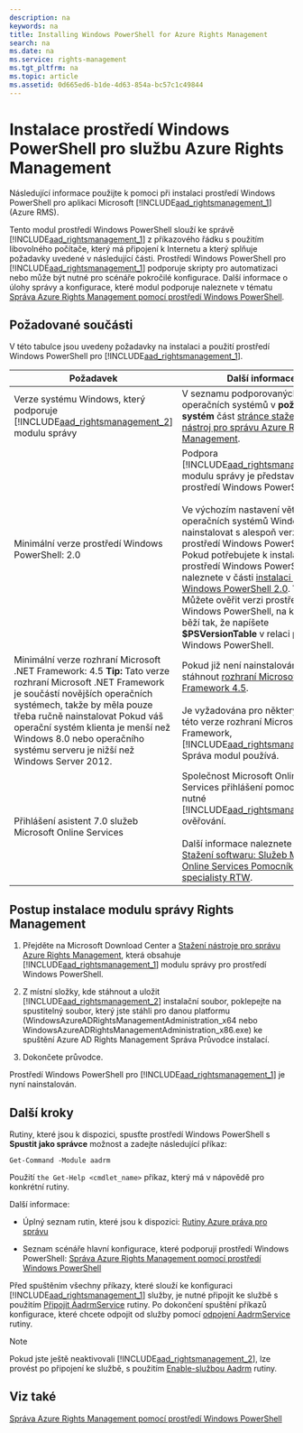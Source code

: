 ```yaml
---
description: na
keywords: na
title: Installing Windows PowerShell for Azure Rights Management
search: na
ms.date: na
ms.service: rights-management
ms.tgt_pltfrm: na
ms.topic: article
ms.assetid: 0d665ed6-b1de-4d63-854a-bc57c1c49844
---
```

# Instalace prostřed&#237; Windows PowerShell pro službu Azure Rights Management
Následující informace použijte k pomoci při instalaci prostředí Windows PowerShell pro aplikaci Microsoft [!INCLUDE[aad_rightsmanagement_1](../Token/aad_rightsmanagement_1_md.md)] (Azure RMS).

Tento modul prostředí Windows PowerShell slouží ke správě [!INCLUDE[aad_rightsmanagement_1](../Token/aad_rightsmanagement_1_md.md)] z příkazového řádku s použitím libovolného počítače, který má připojení k Internetu a který splňuje požadavky uvedené v následující části. Prostředí Windows PowerShell pro [!INCLUDE[aad_rightsmanagement_1](../Token/aad_rightsmanagement_1_md.md)] podporuje skripty pro automatizaci nebo může být nutné pro scénáře pokročilé konfigurace. Další informace o úlohy správy a konfigurace, které modul podporuje naleznete v tématu [Správa Azure Rights Management pomocí prostředí Windows PowerShell](../Topic/Administering_Azure_Rights_Management_by_Using_Windows_PowerShell.md).

## Požadované součásti
V této tabulce jsou uvedeny požadavky na instalaci a použití prostředí Windows PowerShell pro [!INCLUDE[aad_rightsmanagement_1](../Token/aad_rightsmanagement_1_md.md)].

|Požadavek|Další informace|
|-------------|-------------------|
|Verze systému Windows, který podporuje [!INCLUDE[aad_rightsmanagement_2](../Token/aad_rightsmanagement_2_md.md)] modulu správy|V seznamu podporovaných operačních systémů v **požadavky na systém** část [stránce stažení pro nástroj pro správu Azure Rights Management](http://go.microsoft.com/fwlink/?LinkId=257721).|
|Minimální verze prostředí Windows PowerShell: 2.0|Podpora [!INCLUDE[aad_rightsmanagement_2](../Token/aad_rightsmanagement_2_md.md)] modulu správy je představen v prostředí Windows PowerShell 2.0.<br /><br />Ve výchozím nastavení většina operačních systémů Windows nainstalovat s alespoň verze 2.0 prostředí Windows PowerShell. Pokud potřebujete k instalaci prostředí Windows PowerShell 2.0, naleznete v části [instalaci prostředí Windows PowerShell 2.0](http://msdn.microsoft.com/library/ff637750.aspx). **Tip:** Můžete ověřit verzi prostředí Windows PowerShell, na kterých běží tak, že napíšete **$PSVersionTable** v relaci prostředí Windows PowerShell.|
|Minimální verze rozhraní Microsoft .NET Framework: 4.5 **Tip:** Tato verze rozhraní Microsoft .NET Framework je součástí novějších operačních systémech, takže by měla pouze třeba ručně nainstalovat Pokud váš operační systém klienta je menší než Windows 8.0 nebo operačního systému serveru je nižší než Windows Server 2012.|Pokud již není nainstalováno, můžete stáhnout [rozhraní Microsoft .NET Framework 4.5](http://www.microsoft.com/download/details.aspx?id=30653).<br /><br />Je vyžadována pro některý ze třídy této verze rozhraní Microsoft .NET Framework, [!INCLUDE[aad_rightsmanagement_2](../Token/aad_rightsmanagement_2_md.md)] Správa modul používá.|
|Přihlášení asistent 7.0 služeb Microsoft Online Services|Společnost Microsoft Online Services přihlášení pomocníka, je nutné [!INCLUDE[aad_rightsmanagement_1](../Token/aad_rightsmanagement_1_md.md)] ověřování.<br /><br />Další informace naleznete v tématu [Stažení softwaru: Služeb Microsoft Online Services Pomocníka pro IT specialisty RTW](http://www.microsoft.com/en-us/download/details.aspx?id=41950).|

## Postup instalace modulu správy Rights Management

1.  Přejděte na Microsoft Download Center a [Stažení nástroje pro správu Azure Rights Management](https://go.microsoft.com/fwlink/?LinkId=257721), která obsahuje [!INCLUDE[aad_rightsmanagement_1](../Token/aad_rightsmanagement_1_md.md)] modulu správy pro prostředí Windows PowerShell.

2.  Z místní složky, kde stáhnout a uložit [!INCLUDE[aad_rightsmanagement_2](../Token/aad_rightsmanagement_2_md.md)] instalační soubor, poklepejte na spustitelný soubor, který jste stáhli pro danou platformu (WindowsAzureADRightsManagementAdministration_x64 nebo WindowsAzureADRightsManagementAdministration_x86.exe) ke spuštění Azure AD Rights Management Správa Průvodce instalací.

3.  Dokončete průvodce.

Prostředí Windows PowerShell pro [!INCLUDE[aad_rightsmanagement_1](../Token/aad_rightsmanagement_1_md.md)] je nyní nainstalován.

## Další kroky
Rutiny, které jsou k dispozici, spusťte prostředí Windows PowerShell s **Spustit jako správce** možnost a zadejte následující příkaz:

```
Get-Command -Module aadrm
```
Použití `the Get-Help <cmdlet_name>` příkaz, který má v nápovědě pro konkrétní rutiny.

Další informace:

-   Úplný seznam rutin, které jsou k dispozici: [Rutiny Azure práva pro správu](https://msdn.microsoft.com/library/windowsazure/dn629398.aspx)

-   Seznam scénáře hlavní konfigurace, které podporují prostředí Windows PowerShell: [Správa Azure Rights Management pomocí prostředí Windows PowerShell](../Topic/Administering_Azure_Rights_Management_by_Using_Windows_PowerShell.md)

Před spuštěním všechny příkazy, které slouží ke konfiguraci [!INCLUDE[aad_rightsmanagement_1](../Token/aad_rightsmanagement_1_md.md)] služby, je nutné připojit ke službě s použitím [Připojit AadrmService](https://msdn.microsoft.com/library/windowsazure/dn629415.aspx) rutiny. Po dokončení spuštění příkazů konfigurace, které chcete odpojit od služby pomocí [odpojení AadrmService](https://msdn.microsoft.com/library/windowsazure/dn629416.aspx) rutiny.

> [!NOTE]
> Pokud jste ještě neaktivovali [!INCLUDE[aad_rightsmanagement_2](../Token/aad_rightsmanagement_2_md.md)], lze provést po připojení ke službě, s použitím [Enable-službou Aadrm](https://msdn.microsoft.com/library/windowsazure/dn629412.aspx) rutiny.

## Viz také
[Správa Azure Rights Management pomocí prostředí Windows PowerShell](../Topic/Administering_Azure_Rights_Management_by_Using_Windows_PowerShell.md)

